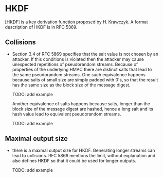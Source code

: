 # HKDF

[[HKDF]](bib.md#krawczyk10) is a key derivation function proposed by H. Krawczyk.
A format description of HKDF is in RFC 5869.

## Collisions

* Section 3.4 of RFC 5869 specifies that the salt value is not chosen by an
  attacker. If this conditions is violated then the attacker may cause
  unexpected repetitions of pseudorandom streams. Because of properties of the
  underlying HMAC there are distinct salts that lead to the same pseudorandom
  streams. One such equivalence happens because salts of small size are simply
  padded with 0's, so that the result has the same size as the block size of the
  message digest.

  TODO: add example

  Another equivalence of salts happens because salts, longer than the block size
  of the message digest are hashed, hence a long salt and its hash value lead to
  equivalent pseudorandom streams.

  TODO: add example

## Maximal output size

* there is a maxmal output size for HKDF. Generating longer streams can lead to
  collisions. RFC 5869 mentions the limit, without explanation and also defines
  HKDF so that it could be used for longer outputs.

  TODO: add example

